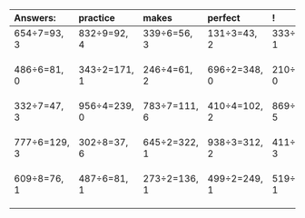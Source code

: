| Answers: | practice | makes | perfect | ! |
| :--- | :--- | :--- | :--- | :--- |
| 654÷7=93, 3 | 832÷9=92, 4 | 339÷6=56, 3 | 131÷3=43, 2 | 333÷4=83, 1 | 
|   |   |   |   |   | 
|   |   |   |   |   | 
|   |   |   |   |   | 
| 486÷6=81, 0 | 343÷2=171, 1 | 246÷4=61, 2 | 696÷2=348, 0 | 210÷3=70, 0 | 
|   |   |   |   |   | 
|   |   |   |   |   | 
|   |   |   |   |   | 
| 332÷7=47, 3 | 956÷4=239, 0 | 783÷7=111, 6 | 410÷4=102, 2 | 869÷8=108, 5 | 
|   |   |   |   |   | 
|   |   |   |   |   | 
|   |   |   |   |   | 
| 777÷6=129, 3 | 302÷8=37, 6 | 645÷2=322, 1 | 938÷3=312, 2 | 411÷6=68, 3 | 
|   |   |   |   |   | 
|   |   |   |   |   | 
|   |   |   |   |   | 
| 609÷8=76, 1 | 487÷6=81, 1 | 273÷2=136, 1 | 499÷2=249, 1 | 519÷2=259, 1 | 
|   |   |   |   |   | 
|   |   |   |   |   | 
|   |   |   |   |   | 

